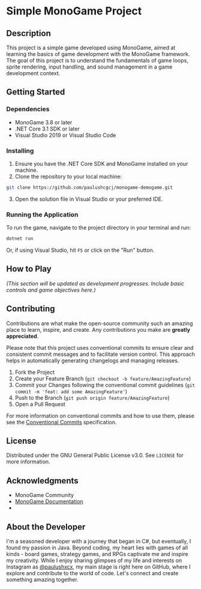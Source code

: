 # Simple MonoGame Project

## Description

This project is a simple game developed using MonoGame, aimed at learning the basics of game development with the MonoGame framework. The goal of this project is to understand the fundamentals of game loops, sprite rendering, input handling, and sound management in a game development context.

## Getting Started

### Dependencies

- MonoGame 3.8 or later
- .NET Core 3.1 SDK or later
- Visual Studio 2019 or Visual Studio Code

### Installing

1. Ensure you have the .NET Core SDK and MonoGame installed on your machine.
2. Clone the repository to your local machine:

```bash
git clone https://github.com/paulushcgcj/monogame-demogame.git
```

3. Open the solution file in Visual Studio or your preferred IDE.

### Running the Application

To run the game, navigate to the project directory in your terminal and run:

```bash
dotnet run
```

Or, if using Visual Studio, hit `F5` or click on the "Run" button.

## How to Play

*(This section will be updated as development progresses. Include basic controls and game objectives here.)*

## Contributing

Contributions are what make the open-source community such an amazing place to learn, inspire, and create. Any contributions you make are **greatly appreciated**.

Please note that this project uses conventional commits to ensure clear and consistent commit messages and to facilitate version control. This approach helps in automatically generating changelogs and managing releases.

1. Fork the Project
2. Create your Feature Branch (`git checkout -b feature/AmazingFeature`)
3. Commit your Changes following the conventional commit guidelines (`git commit -m 'feat: add some AmazingFeature'`)
4. Push to the Branch (`git push origin feature/AmazingFeature`)
5. Open a Pull Request

For more information on conventional commits and how to use them, please see the [Conventional Commits](https://www.conventionalcommits.org/) specification.

## License

Distributed under the GNU General Public License v3.0. See `LICENSE` for more information.

## Acknowledgments


- MonoGame Community
- [MonoGame Documentation](https://docs.monogame.net/)
- 

## About the Developer

I'm a seasoned developer with a journey that began in C#, but eventually, I found my passion in Java. Beyond coding, my heart lies with games of all kinds - board games, strategy games, and RPGs captivate me and inspire my creativity. While I enjoy sharing glimpses of my life and interests on Instagram as [@paulushxcx](https://instagram.com/paulushxcx), my main stage is right here on GitHub, where I explore and contribute to the world of code. Let's connect and create something amazing together.


